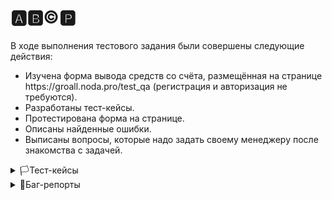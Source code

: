 # 🅰️🅱️©️🅿️
В ходе выполнения тестового задания были совершены следующие действия:

<ul>
<li>  Изучена форма вывода средств со счёта, размещённая на странице https://groall.noda.pro/test_qa (регистрация и авторизация не требуются). </li> 
<li>  Разработаны тест-кейсы. </li> 
<li>  Протестирована форма на странице.</li> 
<li>  Описаны найденные ошибки.</li> 
<li>  Выписаны вопросы, которые надо задать своему менеджеру после знакомства с задачей. </li> 
</ul>


<details>
<summary>🏳️Тест-кейсы</summary>

#### Проект: https://groall.noda.pro/test_qa 
##### Дата: 19.06.2024
##### Тестировщик: Леонид
##### Предусловия: (1) Регистрация и авторизация не требуются (2) баланс 122000 токенов (3) 100 токенов = 1 коин (4) Пользователь перешел на веб-страницу проекта

| ID | Заголовок | Шаги | Ожидаемый результат |
|:--:|:---------:|:-----|:-------------------:|
| 1 | Вывод валидного количества средств со счета пользователя | 1. В поле ввода ввести валидное значение для списания<br> 1.1 Ввести "1"<br> 1.2 Ввести 122000<br> 2. Нажать на кнопку "Вывести" | В верхней части экрана появился alert: "Токены списаны, всего списано (сумма ввода), осталось (остаток)" |
| 2 | Автоматическая очистка поля ввода после успешного вывода средств | 1. В поле ввода ввести "100"<br> 2. Нажать на кнопку "Вывести" | 1. В верхней части экрана появился alert: "Токены списаны, всего списано 100, осталось 121900"<br> 2. Поле ввода суммы автоматически очистилось |
| 3 | Правильность пересчета коинов в токены при выводе средств со счета пользователя | 1. В поле ввода ввести 1 коин<br> 2. Нажать на кнопку "Вывести"<br> 3. Удостовериться, что баланс уменьшился на 100 токенов | В верхней части экрана появился alert: "Токены списаны, всего списано 100, осталось 121900" |
| 4 | Корректность работы чекбокса "Вывести всё" при выводе средств со счета пользователя | 1. Отметить чекбокс рядом с надписью "Вывести всё"<br> 2. Удостовериться, что баланс коинов в поле ввода совпадает с балансом пользователя в токенах в соотношении 1 к 100<br> 3. Нажать на кнопку "Вывести" | 1. Баланс в поле ввода эквавалентен балансу пользователя в соотношении 1 к 100 (конвертация токенов в коины произошла)<br> 2. В верхней части экрана появился alert: "Токены списаны, всего списано 122000, осталось 0" |
| 5 | Изменение суммы вывода после нажатия чекбокса "Вывести всё" | 1. Отметить чекбокс рядом с надписью "Вывести всё"<br> 2. Уменьшить сумму вывода на 100 и ввести "121900"<br> 3. Нажать на кнопку "Вывести" | 1. После изменения суммы вывода чекбокс с "Вывести всё" автоматически снят<br> 2. В верхней части экрана появился alert: "Токены списаны, всего списано 121900, осталось 100" |
| 6 | Вывод валидного количества средств нажатием на клавиатуре клавиши "Enter" | 1. В поле ввода ввести "100"<br> 2. На клавиатуре нажать на клавишу "Enter" | Страница не отреагировала, ничего не произошло |
| 7 | Вывод "0" токенов | 1. В поле ввода ввести "0"<br> 2. Нажать на кнопку "Вывести" | В верхней части экрана появился alert: "Введеное кол-во коинов должно быть больше 0" |
| 8 | Вывод отрицательного количества токенов | 1. В поле ввода ввести "-1"<br> 2. Нажать на кнопку "Вывести" | В верхней части экрана появился alert: "Введеное кол-во коинов должно быть больше 0" |
| 9 | Вывод суммы токенов сверх лимита | 1. В поле ввода ввести "122001"<br> 2. Нажать на кнопку "Вывести" | В верхней части экрана появился alert: "Введеное кол-во коинов не должно превышать сумму баланса пользователя" |
| 10 | Вывод средств при пустом поле ввода | 1. Поле ввода оставить пустым<br> 2. Нажать на кнопку "Вывести" | Справа от поля ввода повилась подсказка на желтом фоне: "Поле обязательно для заполнения" |
| 11 | Вывод средств при вводе латиницы | 1. В поле ввода ввести "Hello"<br> 2. Нажать на кнопку "Вывести" | Справа от поля ввода повилась подсказка на желтом фоне: "Поле должно содержать только цифры!" |
| 12 | Вывод средств при вводе кириллицы | 1. В поле ввода ввести "Привет"<br> 2. Нажать на кнопку "Вывести" | Справа от поля ввода повилась подсказка на желтом фоне: "Поле должно содержать только цифры!" |
| 13 | Вывод средств при вводе спецсимволов | 1. В поле ввода ввести "@#%"<br> 2. Нажать на кнопку "Вывести" | Справа от поля ввода повилась подсказка на желтом фоне: "Поле должно содержать только цифры!" |
| 14 | Вывод средств при вводе цифр и точки "." | 1. В поле ввода ввести "100."<br> 2. Нажать на кнопку "Вывести" | Справа от поля ввода повилась подсказка на желтом фоне: "Поле должно содержать только цифры!" |
| 15 | Вывод средств при вводе цифр и запятой "," | 1. В поле ввода ввести "100,"<br> 2. Нажать на кнопку "Вывести"> | Справа от поля ввода повилась подсказка на желтом фоне: "Поле должно содержать только цифры!" |
| 16 | Вывод средств при вводе числа, разделенного точкой "." | 1. В поле ввода ввести "100.1"<br> 2. Нажать на кнопку "Вывести" | Справа от поля ввода повилась подсказка на желтом фоне: "Поле должно содержать только цифры!" |
| 17 | Вывод средств при вводе числа, разделенного запятой "," | 1. В поле ввода ввести "100,1"<br> 2. Нажать на кнопку "Вывести" | Справа от поля ввода повилась подсказка на желтом фоне: "Поле должно содержать только цифры!" |
| 18 | Вывод средств при вводе цифр и латиницы | 1. В поле ввода ввести "100Hello"<br> 2. Нажать на кнопку "Вывести" | Справа от поля ввода повилась подсказка на желтом фоне: "Поле должно содержать только цифры!" |

</details>
   
<details>
<summary>🚩Баг-репорты</summary>
   
#### Проект: https://groall.noda.pro/test_qa 
#### Окружение: Google Chrome Version 126.0.6478.62 (Official Build) (64-bit)
##### Дата: 20.06.2024
##### Тестировщик: Леонид
##### Предусловия: (1) Регистрация и авторизация не требуются (2) баланс 122000 токенов (3) 100 токенов = 1 коин (4) Пользователь осуществил переход на страницу вывода средств со счета

| ID | Заголовок | Важность  | Срочность | Статус | Описание | Приложения |
|:--:|:---------:|:---------:|:---------:|:-----: |:--------:| :--------: |
| 1 | Поле ввода суммы не очистилось автоматически после успешного вывода средств | Высокая | Высокая | Открыт | **STR:** 1. В поле ввода ввести "100"<br> 2. Нажать на кнопку "Вывести"<br> **AR**: 1. В верхней части экрана появился alert: "Токены списаны, всего списано 100, осталось 121900"<br> 2.Поле ввода суммы не очистилось автоматически <br>**ER:** 1. В верхней части экрана появился alert: "Токены списаны, всего списано 100, осталось 121900"<br> 2. Поле ввода суммы автоматически очистилось | Медиафайлы, лог.har | 
| 2 | Неработоспособность функции пересчета коинов в токены при выводе средств со счета | Высокая | Обычная | Открыт | **STR:** 1. В поле ввода ввести 1 коин<br> 2. Нажать на кнопку "Вывести"<br> 3. Удостовериться, что баланс уменьшился на 100 токенов<br> **AR**: В верхней части экрана появился alert: "Токены списаны, всего списано 1, осталось 121999"<br>**ER:** В верхней части экрана появился alert: "Токены списаны, всего списано 100, осталось 121900" | Медиафайлы, лог.har | 
| 3 | Некорректное отображение суммы вывода при проставлении чекбокса "Вывести всё" | Сердняя | Обычная | Открыт | **STR:** 1. Отметить чекбокс рядом с надписью "Вывести всё"<br> 2. Удостовериться, что баланс коинов в поле ввода совпадает с балансом пользователя в токенах в соотношении 1 к 100<br> 3. Нажать на кнопку "Вывести"<br> **AR**: 1. Баланс в поле ввода дублирует значение баланса пользователя (конвертация токенов в коины не произошла)<br> 2. В верхней части экрана появился alert: "Токены списаны, всего списано 122000, осталось 0"<br>**ER:** 1. Баланс в поле ввода эквавалентен балансу пользователя в соотношении 1 к 100 (конвертация токенов в коины произошла)<br> 2. В верхней части экрана появился alert: "Токены списаны, всего списано 122000, осталось 0" | Медиафайлы, лог.har | 
| 4 | Чекбокс с "Вывести всё" не снимается автоматически при изменении суммы вывода | Высокая | Обычная | Открыт | **STR:** 1. Отметить чекбокс рядом с надписью "Вывести всё"<br> 2. Уменьшить сумму вывода на 100 и ввести "121900"<br> **AR**: После изменения суммы вывода чекбокс с "Вывести всё" не снялся автоматически<br>**ER:** После изменения суммы вывода чекбокс с "Вывести всё" снялся автоматически | Медиафайлы, лог.har | 
| 5 | Перезагрузка страницы при нажатии на клавиатуре клавиши "Enter" и валидной сумме в поле ввода | Высокая | Высокая | Открыт | **STR:** 1. В поле ввода ввести "100"<br> 2. На клавиатуре нажать на клавишу "Enter"<br> **AR**: Страница перезагрузилась, url изменился с "https://groall.noda.pro/test_qa" на "https://groall.noda.pro/test_qa?secret=2d%24JHjqml%3D&value=100" поле ввода очистилось<br>**ER:** Страница не отреагировала, ничего не произошло | Медиафайлы, лог.har |
| 6 | Успешная транзакция при выводе суммы сверх лимита баланса пользователя | Критическая | Наивысшая | Открыт | **STR:** 1. В поле ввода ввести "122001"<br> 2. Нажать на кнопку "Вывести"<br> **AR**: В верхней части экрана появился alert: "Токены списаны, всего списано 122001, осталось -1"<br>**ER:** В верхней части экрана появился alert: "Введеное кол-во коинов не должно превышать сумму баланса пользователя" | Медиафайлы, лог.har |
| 7 | Успешная транзакция при выводе нецелого числа (используя символ точка ".") | Высокая | Обычная | Открыт | **STR:** 1. В поле ввода ввести "100.1"<br> 2. Нажать на кнопку "Вывести"<br> **AR**: В верхней части экрана появился alert: "Токены списаны, всего списано 100.1, осталось 121899.9"<br>**ER:** Справа от поля ввода повилась подсказка на желтом фоне: "Поле должно содержать только цифры!" | Медиафайлы, лог.har | 
| 8 | Замена подсказки справа от поля ввода на alert в верхней части экрана при вводе 3-х значного числа после запятой "," | Низкая | Низкая | Открыт | **STR:** 1. В поле ввода ввести "100,123"<br> 2. Нажать на кнопку "Вывести"<br> **AR**: В верхней части экрана появился alert: "Введеное кол-во коинов не является числом!"<br>**ER:** Справа от поля ввода повилась подсказка на желтом фоне: "Поле должно содержать только цифры!" | Медиафайлы, лог.har | 

</details>


